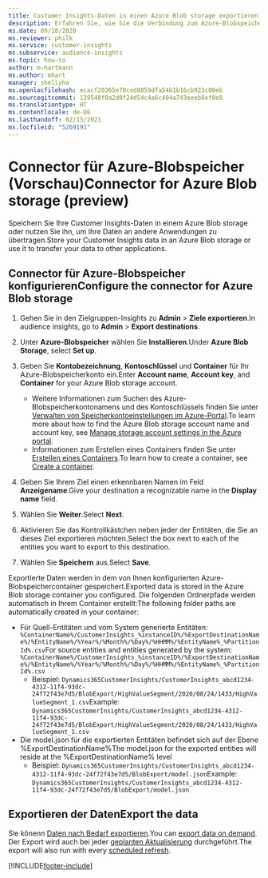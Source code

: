 ```yaml
---
title: Customer Insights-Daten in einen Azure Blob storage exportieren
description: Erfahren Sie, wie Sie die Verbindung zum Azure-Blobspeicher konfigurieren.
ms.date: 09/18/2020
ms.reviewer: philk
ms.service: customer-insights
ms.subservice: audience-insights
ms.topic: how-to
author: m-hartmann
ms.author: mhart
manager: shellyha
ms.openlocfilehash: ecacf20365e78ced8859dfa54b1b16cb923c00eb
ms.sourcegitcommit: 139548f8a2d0f24d54c4a6c404a743eeeb8ef8e0
ms.translationtype: HT
ms.contentlocale: de-DE
ms.lasthandoff: 02/15/2021
ms.locfileid: "5269191"
---
```

# <a name="connector-for-azure-blob-storage-preview"></a><span data-ttu-id="0fa29-103">Connector für Azure-Blobspeicher (Vorschau)</span><span class="sxs-lookup"><span data-stu-id="0fa29-103">Connector for Azure Blob storage (preview)</span></span>

<span data-ttu-id="0fa29-104">Speichern Sie Ihre Customer Insights-Daten in einem Azure Blob storage oder nutzen Sie ihn, um Ihre Daten an andere Anwendungen zu übertragen.</span><span class="sxs-lookup"><span data-stu-id="0fa29-104">Store your Customer Insights data in an Azure Blob storage or use it to transfer your data to other applications.</span></span>

## <a name="configure-the-connector-for-azure-blob-storage"></a><span data-ttu-id="0fa29-105">Connector für Azure-Blobspeicher konfigurieren</span><span class="sxs-lookup"><span data-stu-id="0fa29-105">Configure the connector for Azure Blob storage</span></span>

1. <span data-ttu-id="0fa29-106">Gehen Sie in den Zielgruppen-Insights zu **Admin** > **Ziele exportieren**.</span><span class="sxs-lookup"><span data-stu-id="0fa29-106">In audience insights, go to **Admin** > **Export destinations**.</span></span>

1. <span data-ttu-id="0fa29-107">Unter **Azure-Blobspeicher** wählen Sie **Installieren**.</span><span class="sxs-lookup"><span data-stu-id="0fa29-107">Under **Azure Blob Storage**, select **Set up**.</span></span>

1. <span data-ttu-id="0fa29-108">Geben Sie **Kontobezeichnung**, **Kontoschlüssel** und **Container** für Ihr Azure-Blobspeicherkonto ein.</span><span class="sxs-lookup"><span data-stu-id="0fa29-108">Enter **Account name**, **Account key**, and **Container** for your Azure Blob storage account.</span></span>
    - <span data-ttu-id="0fa29-109">Weitere Informationen zum Suchen des Azure-Blobspeicherkontonamens und des Kontoschlüssels finden Sie unter [Verwalten von Speicherkontoeinstellungen im Azure-Portal](https://docs.microsoft.com/azure/storage/common/storage-account-manage).</span><span class="sxs-lookup"><span data-stu-id="0fa29-109">To learn more about how to find the Azure Blob storage account name and account key, see [Manage storage account settings in the Azure portal](https://docs.microsoft.com/azure/storage/common/storage-account-manage).</span></span>
    - <span data-ttu-id="0fa29-110">Informationen zum Erstellen eines Containers finden Sie unter [Erstellen eines Containers](https://docs.microsoft.com/azure/storage/blobs/storage-quickstart-blobs-portal#create-a-container).</span><span class="sxs-lookup"><span data-stu-id="0fa29-110">To learn how to create a container, see [Create a container](https://docs.microsoft.com/azure/storage/blobs/storage-quickstart-blobs-portal#create-a-container).</span></span>

1. <span data-ttu-id="0fa29-111">Geben Sie Ihrem Ziel einen erkennbaren Namen im Feld **Anzeigename**.</span><span class="sxs-lookup"><span data-stu-id="0fa29-111">Give your destination a recognizable name in the **Display name** field.</span></span>

1. <span data-ttu-id="0fa29-112">Wählen Sie **Weiter**.</span><span class="sxs-lookup"><span data-stu-id="0fa29-112">Select **Next**.</span></span>

1. <span data-ttu-id="0fa29-113">Aktivieren Sie das Kontrollkästchen neben jeder der Entitäten, die Sie an dieses Ziel exportieren möchten.</span><span class="sxs-lookup"><span data-stu-id="0fa29-113">Select the box next to each of the entities you want to export to this destination.</span></span>

1. <span data-ttu-id="0fa29-114">Wählen Sie **Speichern** aus.</span><span class="sxs-lookup"><span data-stu-id="0fa29-114">Select **Save**.</span></span>

<span data-ttu-id="0fa29-115">Exportierte Daten werden in dem von Ihnen konfigurierten Azure-Blobspeichercontainer gespeichert.</span><span class="sxs-lookup"><span data-stu-id="0fa29-115">Exported data is stored in the Azure Blob storage container you configured.</span></span> <span data-ttu-id="0fa29-116">Die folgenden Ordnerpfade werden automatisch in Ihrem Container erstellt:</span><span class="sxs-lookup"><span data-stu-id="0fa29-116">The following folder paths are automatically created in your container:</span></span>

- <span data-ttu-id="0fa29-117">Für Quell-Entitäten und vom System generierte Entitäten: `%ContainerName%/CustomerInsights_%instanceID%/%ExportDestinationName%/%EntityName%/%Year%/%Month%/%Day%/%HHMM%/%EntityName%_%PartitionId%.csv`</span><span class="sxs-lookup"><span data-stu-id="0fa29-117">For source entities and entities generated by the system: `%ContainerName%/CustomerInsights_%instanceID%/%ExportDestinationName%/%EntityName%/%Year%/%Month%/%Day%/%HHMM%/%EntityName%_%PartitionId%.csv`</span></span>
  - <span data-ttu-id="0fa29-118">Beispiel: `Dynamics365CustomerInsights/CustomerInsights_abcd1234-4312-11f4-93dc-24f72f43e7d5/BlobExport/HighValueSegment/2020/08/24/1433/HighValueSegment_1.csv`</span><span class="sxs-lookup"><span data-stu-id="0fa29-118">Example: `Dynamics365CustomerInsights/CustomerInsights_abcd1234-4312-11f4-93dc-24f72f43e7d5/BlobExport/HighValueSegment/2020/08/24/1433/HighValueSegment_1.csv`</span></span>
- <span data-ttu-id="0fa29-119">Die model.json für die exportierten Entitäten befindet sich auf der Ebene %ExportDestinationName%</span><span class="sxs-lookup"><span data-stu-id="0fa29-119">The model.json for the exported entities will reside at the %ExportDestinationName% level</span></span>
  - <span data-ttu-id="0fa29-120">Beispiel: `Dynamics365CustomerInsights/CustomerInsights_abcd1234-4312-11f4-93dc-24f72f43e7d5/BlobExport/model.json`</span><span class="sxs-lookup"><span data-stu-id="0fa29-120">Example: `Dynamics365CustomerInsights/CustomerInsights_abcd1234-4312-11f4-93dc-24f72f43e7d5/BlobExport/model.json`</span></span>

## <a name="export-the-data"></a><span data-ttu-id="0fa29-121">Exportieren der Daten</span><span class="sxs-lookup"><span data-stu-id="0fa29-121">Export the data</span></span>

<span data-ttu-id="0fa29-122">Sie könenn [Daten nach Bedarf exportieren](export-destinations.md#export-data-on-demand).</span><span class="sxs-lookup"><span data-stu-id="0fa29-122">You can [export data on demand](export-destinations.md#export-data-on-demand).</span></span> <span data-ttu-id="0fa29-123">Der Export wird auch bei jeder [geplanten Aktualisierung](system.md#schedule-tab) durchgeführt.</span><span class="sxs-lookup"><span data-stu-id="0fa29-123">The export will also run with every [scheduled refresh](system.md#schedule-tab).</span></span>


[!INCLUDE[footer-include](../includes/footer-banner.md)]
